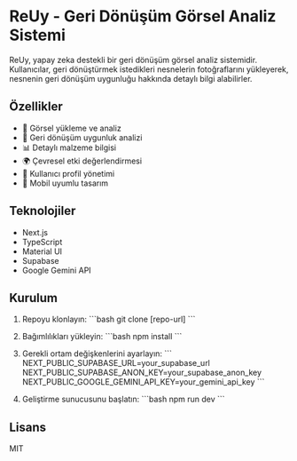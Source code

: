 # ReUy - Geri Dönüşüm Görsel Analiz Sistemi

ReUy, yapay zeka destekli bir geri dönüşüm görsel analiz sistemidir. Kullanıcılar, geri dönüştürmek istedikleri nesnelerin fotoğraflarını yükleyerek, nesnenin geri dönüşüm uygunluğu hakkında detaylı bilgi alabilirler.

## Özellikler

- 📸 Görsel yükleme ve analiz
- 🔄 Geri dönüşüm uygunluk analizi
- 📊 Detaylı malzeme bilgisi
- 🌍 Çevresel etki değerlendirmesi
- 👤 Kullanıcı profil yönetimi
- 📱 Mobil uyumlu tasarım

## Teknolojiler

- Next.js
- TypeScript
- Material UI
- Supabase
- Google Gemini API

## Kurulum

1. Repoyu klonlayın:
   \`\`\`bash
   git clone [repo-url]
   \`\`\`

2. Bağımlılıkları yükleyin:
   \`\`\`bash
   npm install
   \`\`\`

3. Gerekli ortam değişkenlerini ayarlayın:
   \`\`\`
   NEXT_PUBLIC_SUPABASE_URL=your_supabase_url
   NEXT_PUBLIC_SUPABASE_ANON_KEY=your_supabase_anon_key
   NEXT_PUBLIC_GOOGLE_GEMINI_API_KEY=your_gemini_api_key
   \`\`\`

4. Geliştirme sunucusunu başlatın:
   \`\`\`bash
   npm run dev
   \`\`\`

## Lisans

MIT
